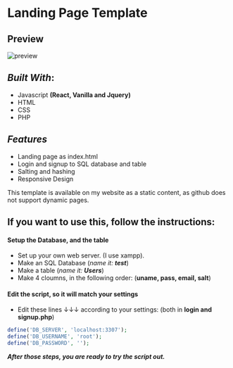 # Landing Page Template

## Preview
![preview](https://kristofhracza.com/Pictures/design_3.png)

## ***Built With***:
- Javascript **(React, Vanilla and Jquery)**
- HTML
- CSS
- PHP

## ***Features***
- Landing page as index.html
- Login and signup to SQL database and table
- Salting and hashing
- Responsive Design

This template is available on my website as a static content, as github does not support dynamic pages.

## If you want to use this, follow the instructions:
#### Setup the Database, and the table
- Set up your own web server. (I use xampp).
- Make an SQL Database (*name it: **test***)
- Make a table (*name it: **Users***)
- Make 4 cloumns, in the following order: (**uname, pass, email, salt**)
#### Edit the script, so it will match your settings
- Edit these lines ↓↓↓ according to your settings: (both in **login and signup.php**)

```php  
define('DB_SERVER', 'localhost:3307');
define('DB_USERNAME', 'root');
define('DB_PASSWORD', '');
```

 ***After those steps, you are ready to try the script out.***
